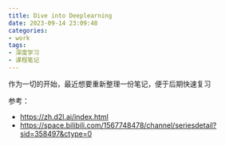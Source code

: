 ```yaml
---
title: Dive into Deeplearning
date: 2023-09-14 23:09:48
categories:
- work
tags:
- 深度学习
- 课程笔记
---
```


作为一切的开始，最近想要重新整理一份笔记，便于后期快速复习
<!-- more -->

参考：
- https://zh.d2l.ai/index.html
- https://space.bilibili.com/1567748478/channel/seriesdetail?sid=358497&ctype=0



